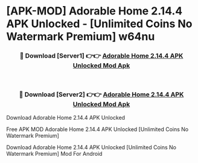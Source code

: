 # [APK-MOD] Adorable Home 2.14.4 APK Unlocked - [Unlimited Coins No Watermark Premium] w64nu



<div align="center">
<h3>🔴 Download [Server1] 👉👉 <a href="https://momento.my/?title=Adorable_Home_2.14.4_APK_Unlocked">Adorable Home 2.14.4 APK Unlocked Mod Apk</a></h3><br>

<h3>🔴 Download [Server2] 👉👉 <a href="https://momento.my/?title=Adorable_Home_2.14.4_APK_Unlocked">Adorable Home 2.14.4 APK Unlocked Mod Apk</a></h3>
</div>



Download Adorable Home 2.14.4 APK Unlocked 

Free APK MOD Adorable Home 2.14.4 APK Unlocked [Unlimited Coins No Watermark Premium]

Download Adorable Home 2.14.4 APK Unlocked [Unlimited Coins No Watermark Premium] Mod For Android
